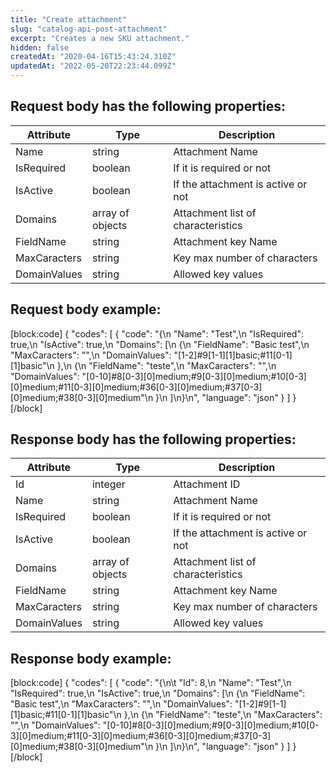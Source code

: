 ```yaml
---
title: "Create attachment"
slug: "catalog-api-post-attachment"
excerpt: "Creates a new SKU attachment."
hidden: false
createdAt: "2020-04-16T15:43:24.310Z"
updatedAt: "2022-05-20T22:23:44.099Z"
---
```

## Request body has the following properties:

| Attribute          | Type             | Description                        |
| ------------------ | ---------------- | ---------------------------------- |
| Name               | string           | Attachment Name                    |
| IsRequired         | boolean          | If it is required or not           |
| IsActive           | boolean          | If the attachment is active or not |
| Domains            | array of objects | Attachment list of characteristics |
| FieldName          | string           | Attachment key Name                |
| MaxCaracters | string           | Key max number of characters       |
| DomainValues | string           | Allowed key values                 |


## Request body example:
[block:code]
{
  "codes": [
    {
      "code": "{\n   \"Name\": \"Test\",\n   \"IsRequired\": true,\n   \"IsActive\": true,\n   \"Domains\": [\n       {\n           \"FieldName\": \"Basic test\",\n           \"MaxCaracters\": \"\",\n           \"DomainValues\": \"[1-2]#9[1-1][1]basic;#11[0-1][1]basic\"\n       },\n       {\n           \"FieldName\": \"teste\",\n           \"MaxCaracters\": \"\",\n           \"DomainValues\": \"[0-10]#8[0-3][0]medium;#9[0-3][0]medium;#10[0-3][0]medium;#11[0-3][0]medium;#36[0-3][0]medium;#37[0-3][0]medium;#38[0-3][0]medium\"\n       }\n   ]\n}\n",
      "language": "json"
    }
  ]
}
[/block]

## Response body has the following properties:

| Attribute          | Type             | Description                        |
| ------------------ | ---------------- | ---------------------------------- |
| Id                 | integer          | Attachment ID                      |
| Name               | string           | Attachment Name                    |
| IsRequired         | boolean          | If it is required or not           |
| IsActive           | boolean          | If the attachment is active or not |
| Domains            | array of objects | Attachment list of characteristics |
| FieldName          | string           | Attachment key Name                |
| MaxCaracters | string           | Key max number of characters       |
| DomainValues | string           | Allowed key values                 |


## Response body example:
[block:code]
{
  "codes": [
    {
      "code": "{\n\t \"Id\": 8,\n   \"Name\": \"Test\",\n   \"IsRequired\": true,\n   \"IsActive\": true,\n   \"Domains\": [\n       {\n           \"FieldName\": \"Basic test\",\n           \"MaxCaracters\": \"\",\n           \"DomainValues\": \"[1-2]#9[1-1][1]basic;#11[0-1][1]basic\"\n       },\n       {\n           \"FieldName\": \"teste\",\n           \"MaxCaracters\": \"\",\n           \"DomainValues\": \"[0-10]#8[0-3][0]medium;#9[0-3][0]medium;#10[0-3][0]medium;#11[0-3][0]medium;#36[0-3][0]medium;#37[0-3][0]medium;#38[0-3][0]medium\"\n       }\n   ]\n}\n",
      "language": "json"
    }
  ]
}
[/block]